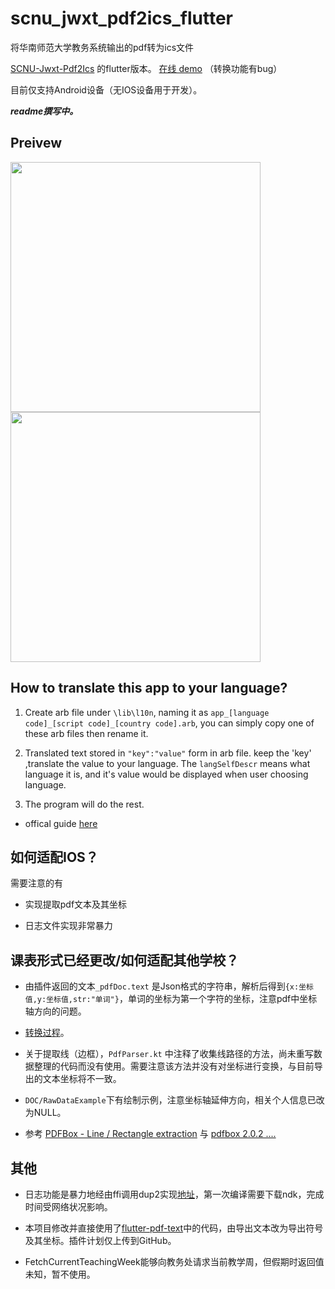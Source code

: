 # scnu_jwxt_pdf2ics_flutter

将华南师范大学教务系统输出的pdf转为ics文件

[SCNU-Jwxt-Pdf2Ics]((https://github.com/lraty-li/SCNU-Jwxt-Pdf2Ics)) 的flutter版本。 [在线 demo](https://lraty-li.github.io/) （转换功能有bug）

目前仅支持Android设备（无IOS设备用于开发）。

***readme撰写中。***

## Preivew

<img src="./DOC/Previews/Recording_2022-07-02-05-48-06.gif" height=400>
<img src="./DOC/Previews/Recording_2022-07-02-05-49-03.gif" height=400>

## How to translate this app to your language?

1. Create arb file under `\lib\l10n`, naming it as ```app_[language code]_[script code]_[country code].arb```, you can simply copy one of these arb files then rename it.

2. Translated text stored in ```"key":"value"``` form in arb file. keep the 'key' ,translate the value to your language. The ```langSelfDescr``` means what language it is, and it's value would be displayed when user choosing language.

3. The program will do the rest.

- offical guide [here](https://docs.flutter.dev/development/accessibility-and-localization/internationalization)  

## 如何适配IOS？

需要注意的有

- 实现提取pdf文本及其坐标

- 日志文件实现非常暴力

## 课表形式已经更改/如何适配其他学校？

- 由插件返回的文本`_pdfDoc.text` 是Json格式的字符串，解析后得到```{x:坐标值,y:坐标值,str:"单词"}```，单词的坐标为第一个字符的坐标，注意pdf中坐标轴方向的问题。

- [转换过程](https://github.com/lraty-li/SCNU-Jwxt-Pdf2Ics-flutter/blob/main/lib/Page/PdfLoadedPage.dart#L69)。

- 关于提取线（边框），`PdfParser.kt` 中注释了收集线路径的方法，尚未重写数据整理的代码而没有使用。需要注意该方法并没有对坐标进行变换，与目前导出的文本坐标将不一致。

- `DOC/RawDataExample`下有绘制示例，注意坐标轴延伸方向，相关个人信息已改为NULL。

- 参考 [PDFBox - Line / Rectangle extraction](https://stackoverflow.com/questions/55166990/pdfbox-line-rectangle-extraction) 与 [pdfbox 2.0.2 ....](https://stackoverflow.com/questions/38931422/pdfbox-2-0-2-calling-of-pagedrawer-processpage-method-caught-exceptions)

## 其他

- 日志功能是暴力地经由ffi调用dup2实现[地址](https://github.com/lraty-li/flutter_dup2)，第一次编译需要下载ndk，完成时间受网络状况影响。
- 本项目修改并直接使用了[flutter-pdf-text](https://github.com/AlessioLuciani/flutter-pdf-text)中的代码，由导出文本改为导出符号及其坐标。插件计划仅上传到GitHub。

- FetchCurrentTeachingWeek能够向教务处请求当前教学周，但假期时返回值未知，暂不使用。
